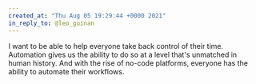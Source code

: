 ```yaml
---
created_at: "Thu Aug 05 19:29:44 +0000 2021"
in_reply_to: @leo_guinan
---
```


I want to be able to help everyone take back control of their time. Automation gives us the ability to do so at a level that's unmatched in human history. And with the rise of no-code platforms, everyone has the ability to automate their workflows.